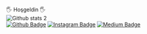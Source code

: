 
🖐 Hoşgeldin 🖐  
![Github stats 2](https://github-readme-stats.vercel.app/api?username=yasinsahin0&show_icons=true&theme=radical)  
[![Github Badge](https://img.shields.io/badge/-Github-000?style=quare&labelColor=000&logo=Github&logoColor=white&link=https://github.com/yasinsahin0)](link) 
[![Instagram Badge](https://img.shields.io/badge/-Instagram-C13584?style=flat-quare&labelColor=C13584&logo=instagram&logoColor=white&link=https://www.instagram.com/0yasin_sahin0)](link) 
[![Medium Badge](https://img.shields.io/badge/-Medium-757575?style=flat-quare&labelColor=757575&logo=Medium&logoColor=white&link=https://medium.com/@yasinsahin)](link) 

